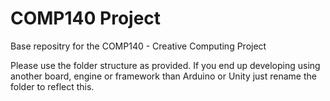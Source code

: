 # COMP140 Project
Base repositry for the COMP140 - Creative Computing Project

Please use the folder structure as provided. If you end up developing using another board, engine or framework than Arduino or Unity just rename the folder to reflect this.
